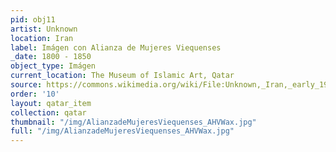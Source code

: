 ```yaml
---
pid: obj11
artist: Unknown
location: Iran
label: Imágen con Alianza de Mujeres Viequenses
_date: 1800 - 1850
object_type: Imágen
current_location: The Museum of Islamic Art, Qatar
source: https://commons.wikimedia.org/wiki/File:Unknown,_Iran,_early_19th_Century_-_Portrait_of_Sheikh_Ali_Mirza_-_Google_Art_Project.jpg
order: '10'
layout: qatar_item
collection: qatar
thumbnail: "/img/AlianzadeMujeresViequenses_AHVWax.jpg"
full: "/img/AlianzadeMujeresViequenses_AHVWax.jpg"
---
```

